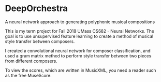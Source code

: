# DeepOrchestra
A neural network approach to generating polyphonic musical compositions

This is my term project for Fall 2018 UMass CS682 - Neural Networks. 
The goal is to use unsupervised feature learning to create a method of musical style transfer between composers.

I created a convolutional neural network for composer classification, and used a gram matrix method to perform style transfer between two pieces from different composers.

To view the scores, which are written in MusicXML, you need a reader such as the free MuseScore.


